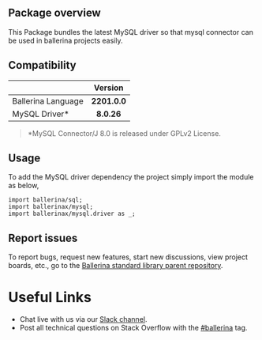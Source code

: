 ## Package overview

This Package bundles the latest MySQL driver so that mysql connector can be used in ballerina projects easily.

## Compatibility

| | Version |
|:---|:---:|
|Ballerina Language | **2201.0.0** |
|MySQL Driver* | **8.0.26** |

> *MySQL Connector/J 8.0 is released under GPLv2 License.

## Usage

To add the MySQL driver dependency the project simply import the module as below,

```ballerina
import ballerina/sql;
import ballerinax/mysql;
import ballerinax/mysql.driver as _;
```

## Report issues

To report bugs, request new features, start new discussions, view project boards, etc., go to the [Ballerina standard library parent repository](https://github.com/ballerina-platform/ballerina-standard-library).

# Useful Links
* Chat live with us via our [Slack channel](https://ballerina.io/community/slack/).
* Post all technical questions on Stack Overflow with the [#ballerina](https://stackoverflow.com/questions/tagged/ballerina) tag.
